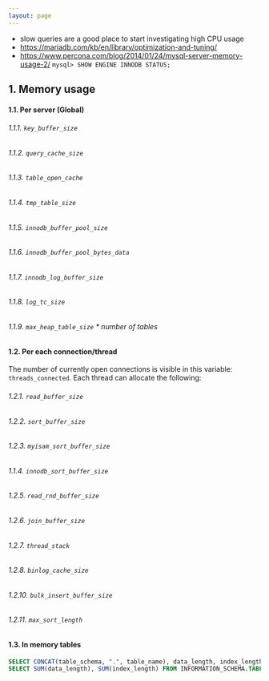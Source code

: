```yaml
---
layout: page
---
```


- slow queries are a good place to start investigating high CPU usage
- https://mariadb.com/kb/en/library/optimization-and-tuning/
- https://www.percona.com/blog/2014/01/24/mysql-server-memory-usage-2/
`mysql> SHOW ENGINE INNODB STATUS;`

## 1. Memory usage
#### 1.1. Per server (Global)
###### 1.1.1. `key_buffer_size`
###### 1.1.2. `query_cache_size`
###### 1.1.3. `table_open_cache`
###### 1.1.4. `tmp_table_size`
###### 1.1.5. `innodb_buffer_pool_size`
###### 1.1.6. `innodb_buffer_pool_bytes_data`
###### 1.1.7. `innodb_log_buffer_size`
###### 1.1.8. `log_tc_size`
###### 1.1.9. `max_heap_table_size` * number of tables
#### 1.2. Per each connection/thread
The number of currently open connections is visible in this variable: `threads_connected`. Each thread can allocate the following:
###### 1.2.1. `read_buffer_size`
###### 1.2.2. `sort_buffer_size`
###### 1.2.3. `myisam_sort_buffer_size`
###### 1.1.4. `innodb_sort_buffer_size`
###### 1.2.5. `read_rnd_buffer_size`
###### 1.2.6. `join_buffer_size`
###### 1.2.7. `thread_stack`
###### 1.2.8. `binlog_cache_size`
###### 1.2.10. `bulk_insert_buffer_size`
###### 1.2.11. `max_sort_length`
#### 1.3. In memory tables
```sql
SELECT CONCAT(table_schema, ".", table_name), data_length, index_length FROM INFORMATION_SCHEMA.TABLES WHERE engine = 'MEMORY' and table_schema <> "information_schema";
SELECT SUM(data_length), SUM(index_length) FROM INFORMATION_SCHEMA.TABLES WHERE engine = 'MEMORY' and table_schema <> "information_schema";
```
